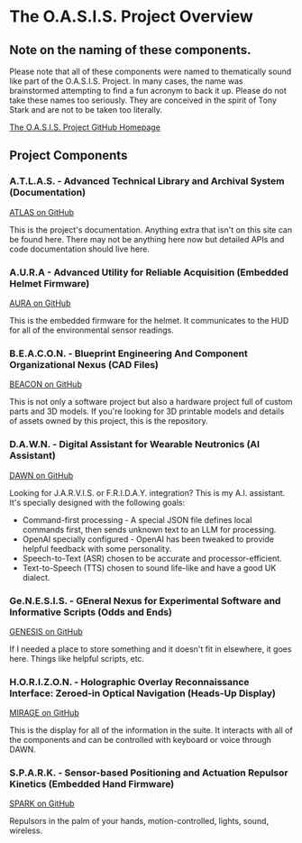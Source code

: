 # The O.A.S.I.S. Project Overview

## Note on the naming of these components.

Please note that all of these components were named to thematically sound like part of the O.A.S.I.S. Project. In many cases, the name was brainstormed attempting to find a fun acronym to back it up. Please do not take these names too seriously. They are conceived in the spirit of Tony Stark and are not to be taken too literally.

[The O.A.S.I.S. Project GitHub Homepage](https://github.com/The-OASIS-Project)

## Project Components

### A.T.L.A.S. - Advanced Technical Library and Archival System (Documentation)

[ATLAS on GitHub](https://github.com/The-OASIS-Project/atlas)

This is the project's documentation. Anything extra that isn't on this site can be found here. There may not be anything here now but detailed APIs and code documentation should live here.

### A.U.R.A - Advanced Utility for Reliable Acquisition (Embedded Helmet Firmware)

[AURA on GitHub](https://github.com/The-OASIS-Project/aura)

This is the embedded firmware for the helmet. It communicates to the HUD for all of the environmental sensor readings.

### B.E.A.C.O.N. - Blueprint Engineering And Component Organizational Nexus (CAD Files)

[BEACON on GitHub](https://github.com/The-OASIS-Project/beacon)

This is not only a software project but also a hardware project full of custom parts and 3D models. If you're looking for 3D printable models and details of assets owned by this project, this is the repository.

### D.A.W.N. - Digital Assistant for Wearable Neutronics (AI Assistant)

[DAWN on GitHub](https://github.com/The-OASIS-Project/dawn)

Looking for J.A.R.V.I.S. or F.R.I.D.A.Y. integration? This is my A.I. assistant. It's specially designed with the following goals:

* Command-first processing - A special JSON file defines local commands first, then sends unknown text to an LLM for processing.
* OpenAI specially configured - OpenAI has been tweaked to provide helpful feedback with some personality.
* Speech-to-Text (ASR) chosen to be accurate and processor-efficient.
* Text-to-Speech (TTS) chosen to sound life-like and have a good UK dialect.

### Ge.N.E.S.I.S. - GEneral Nexus for Experimental Software and Informative Scripts (Odds and Ends)

[GENESIS on GitHub](https://github.com/The-OASIS-Project/genesis)

If I needed a place to store something and it doesn't fit in elsewhere, it goes here. Things like helpful scripts, etc.

### H.O.R.I.Z.O.N. - Holographic Overlay Reconnaissance Interface: Zeroed-in Optical Navigation (Heads-Up Display)

[MIRAGE on GitHub](https://github.com/The-OASIS-Project/mirage)

This is the display for all of the information in the suite. It interacts with all of the components and can be controlled with keyboard or voice through DAWN.

### S.P.A.R.K. - Sensor-based Positioning and Actuation Repulsor Kinetics (Embedded Hand Firmware)

[SPARK on GitHub](https://github.com/The-OASIS-Project/spark)

Repulsors in the palm of your hands, motion-controlled, lights, sound, wireless.
